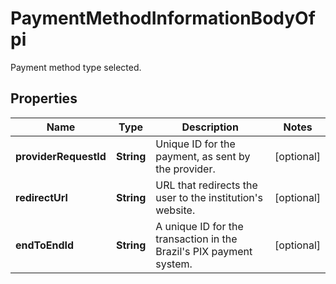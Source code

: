 

# PaymentMethodInformationBodyOfpi

Payment method type selected.

## Properties

| Name | Type | Description | Notes |
|------------ | ------------- | ------------- | -------------|
|**providerRequestId** | **String** | Unique ID for the payment, as sent by the provider. |  [optional] |
|**redirectUrl** | **String** | URL that redirects the user to the institution&#39;s website. |  [optional] |
|**endToEndId** | **String** | A unique ID for the transaction in the Brazil&#39;s PIX payment system. |  [optional] |



